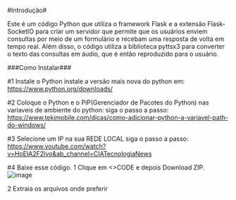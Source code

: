 #Introdução#

Este é um código Python que utiliza o framework Flask e a extensão Flask-SocketIO para criar um servidor que permite que os usuários enviem consultas por meio de um formulário e recebam uma resposta de volta em tempo real. Além disso, o código utiliza a biblioteca pyttsx3 para converter o texto das consultas em áudio, que é então reproduzido para o usuário.

###Como Instalar###

#1 Instale o Python
  instale a versão mais nova do python em: https://www.python.org/downloads/

#2 Coloque o Python e o PiP(Gerenciador de Pacotes do Python) nas variaveis de ambiente do python:
  siga o passo a passo:
    https://www.tekimobile.com/dicas/como-adicionar-python-a-variavel-path-do-windows/

#3 Selecione um IP na sua REDE LOCAL
  siga o passo a passo:
    https://www.youtube.com/watch?v=HoEIA2F2Ivo&ab_channel=CIATecnologiaNews

#4 Baixe esse código.
  1 Clique em <>CODE e depois Download ZIP.
  ![image](https://github.com/MrPaivas/sistema-clinica/assets/118641977/2cc72853-fd52-462c-bc57-249ef158405e)

  2 Extraia os arquivos onde preferir



